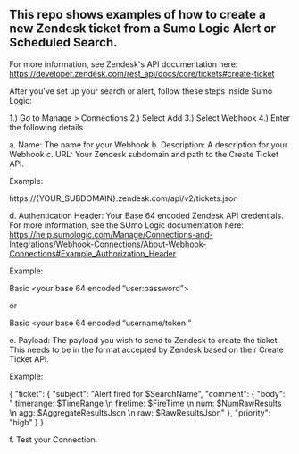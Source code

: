 ## This repo shows examples of how to create a new Zendesk ticket from a Sumo Logic Alert or Scheduled Search.

For more information, see Zendesk's API documentation here: https://developer.zendesk.com/rest_api/docs/core/tickets#create-ticket

After you've set up your search or alert, follow these steps inside Sumo Logic:

1.)	Go to Manage > Connections
2.)	Select Add
3.)	Select Webhook
4.)	Enter the following details

a.	Name: The name for your Webhook
b.	Description: A description for your Webhook
c.	URL: Your Zendesk subdomain and path to the Create Ticket API. 

Example: 

https://{YOUR_SUBDOMAIN}.zendesk.com/api/v2/tickets.json

d.	Authentication Header: Your Base 64 encoded Zendesk API credentials. For more information, see the SUmo Logic     documentation here: https://help.sumologic.com/Manage/Connections-and-Integrations/Webhook-Connections/About-Webhook-Connections#Example_Authorization_Header

Example: 

Basic <your base 64 encoded “user:password”>

or 

Basic <your base 64 encoded “username/token:<api token>”

e.	Payload: The payload you wish to send to Zendesk to create the ticket. This needs to be in the format accepted by  Zendesk based on their Create Ticket API.

Example:

{
	"ticket": {
		"subject": "Alert fired for $SearchName",
		"comment": {
			"body": " timerange: $TimeRange \n firetime: $FireTime \n num: $NumRawResults \n agg: $AggregateResultsJson \n raw: $RawResultsJson"
		},
		"priority": "high"
	}
}

f.	Test your Connection.
